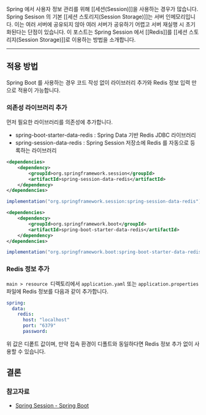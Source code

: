 Spring 에서 사용자 정보 관리를 위해 [[세션(Session)]]을 사용하는 경우가 많습니다. Spring Sesison 의 기본 [[세션 스토리지(Session Storage)]]는 서버 인메모리입니다. 이는 여러 서버에 공유되지 않아 여러 서버가 공유하기 어렵고 서버 재실행 시 초기화된다는 단점이 있습니다. 이 포스트는 Spring Session 에서 [[Redis]]를 [[세션 스토리지(Session Storage)]]로 이용하는 방법을 소개합니다.

---

## 적용 방법
Spring Boot 를 사용하는 경우 코드 작성 없이 라이브러리 추가와 Redis 정보 입력 만으로 적용이 가능합니다.
### 의존성 라이브러리 추가

먼저 필요한 라이브러리를 의존성에 추가합니다.
- spring-boot-starter-data-redis : Spring Data 기반 Redis JDBC 라이브러리
- spring-session-data-redis : Spring Session 저장소에 Redis 를 자동으로 등록하는 라이브러리
```xml
<dependencies>
    <dependency>
        <groupId>org.springframework.session</groupId>
        <artifactId>spring-session-data-redis</artifactId>
    </dependency>
</dependencies>
```

```groovy
implementation("org.springframework.session:spring-session-data-redis")
```


```xml
<dependencies>
    <dependency>
        <groupId>org.springframework.boot</groupId>
        <artifactId>spring-boot-starter-data-redis</artifactId>
    </dependency>
</dependencies>
```

```groovy
implementation("org.springframework.boot:spring-boot-starter-data-redis")
```

### Redis 정보 추가
`main > resource `디렉토리에서 `application.yaml` 또는 `application.properties` 파일에 Redis 정보를 다음과 같이 추가합니다.

```yaml
spring:  
  data:  
    redis:  
      host: "localhost" 
      port: "6379"  
      password: 
```
위 값은 디퐅트 값이며, 만약 접속 환경이 디폴트와 동일하다면 Redis 정보 추가 없이 사용할 수 있습니다.

## 결론

### 참고자료
- [Spring Session - Spring Boot](https://docs.spring.io/spring-session/reference/guides/boot-redis.html)